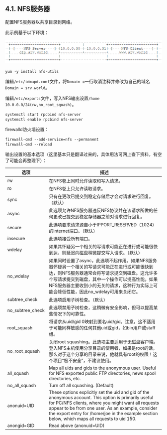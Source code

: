 ## 4.1. NFS服务器

配置NFS服务器以共享目录到网络。

此示例基于以下环境：

![nfs-environment](../Contents/nfs-environment.png)

`yum -y install nfs-utils`

编辑`/etc/idmapd.conf`文件，将`Domain =`一行取消注释并修改为自己的域名`Domain = srv.world`。

编辑`/etc/exports`文件，写入NFS输出设置`/home 10.0.0.0/24(rw,no_root_squash)`。

```
systemctl start rpcbind nfs-server
systemctl enable rpcbind nfs-server
```

firewalld防火墙设置：

```
firewall-cmd --add-service=nfs --permanent
firewall-cmd --reload
```

输出设置的基本选项（这里基本只是翻译过来的，具体用法可网上查下资料，有空了可能会再整理下）：

|选项|描述|
|-|-|
|rw|在NFS卷上同时允许读取和写入请求。|
|ro|在NFS卷上只允许读取请求。|
|sync|只有在更改已提交到稳定存储后才会对请求进行回复。（默认）|
|async|此选项允许NFS服务器违反NFS协议并在该请求所做的任何更改已提交到稳定存储器之前对请求进行回复。|
|secure|此选项要求请求源自小于IPPORT_RESERVED（1024）的Internet端口。（默认）|
|insecure|此选项接受所有端口。|
|wdelay|如果其怀疑另一个相关的写请求可能正在进行或可能很快到达，则延迟向磁盘稍微提交写入请求。（默认）|
|no_wdelay|如果同时设置了async，此选项不起作用。如果NFS服务器怀疑另一个相关的写请求可能正在进行或可能很快到达，则NFS服务器通常会将写请求提交到磁盘。这允许多个写请求提交到磁盘，其中一个操作可以提高性能。如果NFS服务器主要收到小的无关的请求，这种行为实际上可能会降低性能，因此no_wdelay可用来关闭它。|
|subtree_check|此选项启用子树检查。（默认）|
|no_subtree_check|此选项禁用子树检查，这稍微有安全影响，但可以提高某些情况下的可靠性。|
|root_squash|将请求从uid/gid 0映射到匿名uid/gid。注意，这不适用于可能同样敏感的任何其他uid或gid，如bin用户或staff组。|
|no_root_squash|关闭root squashing。此选项主要适用于无磁盘客户端。登入NFS主机使用分享目录的使用者，如果是root的话，那么对于这个分享的目录来说，他就具有root的权限！这个项目“极不安全”，不建议使用。|
|all_squash|Map all uids and gids to the anonymous user. Useful for NFS exported public FTP directories, news spool directories, etc.|
|no_all_squash|Turn off all squashing. (Default)|
|anonuid=UID|These options explicitly set the uid and gid of the anonymous account. This option is primarily useful for PC/NFS clients, where you might want all requests appear to be from one user. As an example, consider the export entry for /home/joe in the example section below, which maps all requests to uid 150.|
|anongid=GID|Read above (anonuid=UID)|

























































































